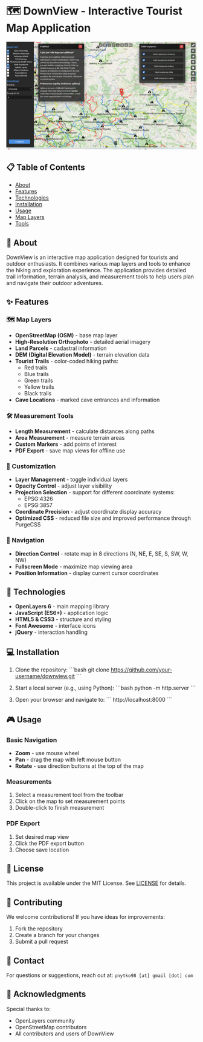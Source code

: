 # 🗺️ DownView - Interactive Tourist Map Application

![DownView Interface](img/ss1.png)

## 📋 Table of Contents
- [About](#about)
- [Features](#features)
- [Technologies](#technologies)
- [Installation](#installation)
- [Usage](#usage)
- [Map Layers](#map-layers)
- [Tools](#tools)

## 🎯 About
DownView is an interactive map application designed for tourists and outdoor enthusiasts. It combines various map layers and tools to enhance the hiking and exploration experience. The application provides detailed trail information, terrain analysis, and measurement tools to help users plan and navigate their outdoor adventures.

## ✨ Features

### 🗺️ Map Layers
- **OpenStreetMap (OSM)** - base map layer
- **High-Resolution Orthophoto** - detailed aerial imagery
- **Land Parcels** - cadastral information
- **DEM (Digital Elevation Model)** - terrain elevation data
- **Tourist Trails** - color-coded hiking paths:
  - Red trails
  - Blue trails
  - Green trails
  - Yellow trails
  - Black trails
- **Cave Locations** - marked cave entrances and information

### 🛠️ Measurement Tools
- **Length Measurement** - calculate distances along paths
- **Area Measurement** - measure terrain areas
- **Custom Markers** - add points of interest
- **PDF Export** - save map views for offline use

### 🎨 Customization
- **Layer Management** - toggle individual layers
- **Opacity Control** - adjust layer visibility
- **Projection Selection** - support for different coordinate systems:
  - EPSG:4326
  - EPSG:3857
- **Coordinate Precision** - adjust coordinate display accuracy
- **Optimized CSS** - reduced file size and improved performance through PurgeCSS

### 🧭 Navigation
- **Direction Control** - rotate map in 8 directions (N, NE, E, SE, S, SW, W, NW)
- **Fullscreen Mode** - maximize map viewing area
- **Position Information** - display current cursor coordinates

## 🔧 Technologies
- **OpenLayers 6** - main mapping library
- **JavaScript (ES6+)** - application logic
- **HTML5 & CSS3** - structure and styling
- **Font Awesome** - interface icons
- **jQuery** - interaction handling

## 💻 Installation
1. Clone the repository:
\`\`\`bash
git clone https://github.com/your-username/downview.git
\`\`\`

2. Start a local server (e.g., using Python):
\`\`\`bash
python -m http.server
\`\`\`

3. Open your browser and navigate to:
\`\`\`
http://localhost:8000
\`\`\`

## 🎮 Usage

### Basic Navigation
- **Zoom** - use mouse wheel
- **Pan** - drag the map with left mouse button
- **Rotate** - use direction buttons at the top of the map

### Measurements
1. Select a measurement tool from the toolbar
2. Click on the map to set measurement points
3. Double-click to finish measurement

### PDF Export
1. Set desired map view
2. Click the PDF export button
3. Choose save location

## 📝 License
This project is available under the MIT License. See [LICENSE](LICENSE) for details.

## 🤝 Contributing
We welcome contributions! If you have ideas for improvements:
1. Fork the repository
2. Create a branch for your changes
3. Submit a pull request

## 📧 Contact
For questions or suggestions, reach out at:
`pnytko98 [at] gmail [dot] com`

## 🌟 Acknowledgments
Special thanks to:
- OpenLayers community
- OpenStreetMap contributors
- All contributors and users of DownView
